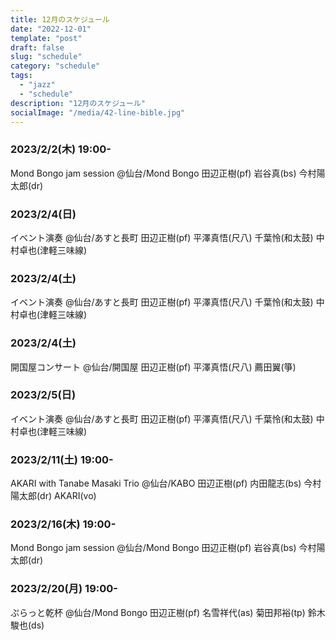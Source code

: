 ```yaml
---
title: 12月のスケジュール
date: "2022-12-01"
template: "post"
draft: false
slug: "schedule"
category: "schedule"
tags:
  - "jazz"
  - "schedule"
description: "12月のスケジュール"
socialImage: "/media/42-line-bible.jpg"
---
```


### 2023/2/2(木) 19:00-
Mond Bongo jam session
@仙台/Mond Bongo
田辺正樹(pf) 岩谷真(bs) 今村陽太郎(dr)

### 2023/2/4(日)
イベント演奏
@仙台/あすと長町
田辺正樹(pf) 平澤真悟(尺八) 千葉怜(和太鼓) 中村卓也(津軽三味線)

### 2023/2/4(土)
イベント演奏
@仙台/あすと長町
田辺正樹(pf) 平澤真悟(尺八) 千葉怜(和太鼓) 中村卓也(津軽三味線)

### 2023/2/4(土) 
開国屋コンサート
@仙台/開国屋
田辺正樹(pf) 平澤真悟(尺八) 薦田翼(箏)

### 2023/2/5(日)
イベント演奏
@仙台/あすと長町
田辺正樹(pf) 平澤真悟(尺八) 千葉怜(和太鼓) 中村卓也(津軽三味線)

### 2023/2/11(土) 19:00-
AKARI with Tanabe Masaki Trio
@仙台/KABO
田辺正樹(pf) 内田龍志(bs) 今村陽太郎(dr) AKARI(vo)

### 2023/2/16(木) 19:00-
Mond Bongo jam session
@仙台/Mond Bongo
田辺正樹(pf) 岩谷真(bs) 今村陽太郎(dr)

### 2023/2/20(月) 19:00-
ぷらっと乾杯
@仙台/Mond Bongo
田辺正樹(pf) 名雪祥代(as) 菊田邦裕(tp) 鈴木駿也(ds)


